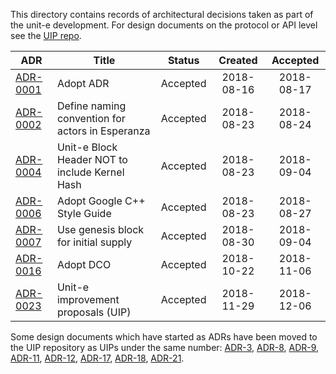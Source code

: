 This directory contains records of architectural decisions taken as part of the
unit-e development. For design documents on the protocol or API level see the
[UIP repo](https://github.com/dtr-org/uips).

| ADR | Title | Status | Created | Accepted |
|---|---|:---:|:---:|:---:|
|[ADR-0001](https://github.com/dtr-org/unit-e-docs/blob/master/adrs/ADR-0001.md)|Adopt ADR|Accepted|2018-08-16|2018-08-17|
|[ADR-0002](https://github.com/dtr-org/unit-e-docs/blob/master/adrs/ADR-0002.md)|Define naming convention for actors in Esperanza|Accepted|2018-08-23|2018-08-24|
|[ADR-0004](https://github.com/dtr-org/unit-e-docs/blob/master/adrs/ADR-0004.md)|Unit-e Block Header NOT to include Kernel Hash|Accepted|2018-08-23|2018-09-04|
|[ADR-0006](https://github.com/dtr-org/unit-e-docs/blob/master/adrs/ADR-0006.md)|Adopt Google C++ Style Guide|Accepted|2018-08-23|2018-08-27|
|[ADR-0007](https://github.com/dtr-org/unit-e-docs/blob/master/adrs/ADR-0007.md)|Use genesis block for initial supply|Accepted|2018-08-30|2018-09-04|
|[ADR-0016](https://github.com/dtr-org/unit-e-docs/blob/master/adrs/ADR-0016.md)|Adopt DCO|Accepted|2018-10-22|2018-11-06|
|[ADR-0023](https://github.com/dtr-org/unit-e-docs/blob/master/adrs/ADR-0023.md)|Unit-e improvement proposals (UIP)|Accepted|2018-11-29|2018-12-06|

Some design documents which have started as ADRs have been moved to the UIP
repository as UIPs under the same number:
[ADR-3](https://github.com/dtr-org/uips/blob/master/UIP-0003.md),
[ADR-8](https://github.com/dtr-org/uips/blob/master/UIP-0008.md),
[ADR-9](https://github.com/dtr-org/uips/blob/master/UIP-0009.md),
[ADR-11](https://github.com/dtr-org/uips/blob/master/UIP-0011.md),
[ADR-12](https://github.com/dtr-org/uips/blob/master/UIP-0012.md),
[ADR-17](https://github.com/dtr-org/uips/blob/master/UIP-0017.md),
[ADR-18](https://github.com/dtr-org/uips/blob/master/UIP-0018.md),
[ADR-21](https://github.com/dtr-org/uips/blob/master/UIP-0021.md).
